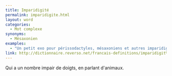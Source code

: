 ```yaml
---
title: Imparidigité
permalink: imparidigite.html
layout: word
categories:
  - Mot complexe
synonyms:
  - Mésaxonien
examples:
  - "Un petit exo pour périssodactyles, mésaxoniens et autres imparidigités..."
link: http://dictionnaire.reverso.net/francais-definitions/imparidigit%C3%A9
---
```


Qui a un nombre impair de doigts, en parlant d'animaux.

